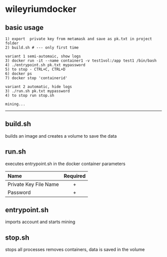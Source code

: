 # wileyriumdocker

## basic usage
    1) export  private key from metamask and save as pk.txt in project folder
    2) build.sh # --- only first time
    
    variant 1 semi-automaic, show logs
    3) docker run -it --name container1 -v test1vol:/app test1 /bin/bash
    4) ./entrypoint.sh pk.txt mypassword
    5) to stop - CTRL+C, CTRL+D
    6) docker ps
    7) docker stop 'containerid'

    variant 2 automatic, hide logs
    3) ./run.sh pk.txt mypassword 
    4) to stop run stop.sh 

    mining...

---
    
## build.sh 
builds an image and creates a volume to save the data

## run.sh 
executes entrypoint.sh in the docker container
parameters

| Name                     | Required |
| :----------------------- | :------: |
| Private Key File Name    | +        |
| Password                 | +        |


## entrypoint.sh 

imports account and starts mining
    
## stop.sh 
stops all processes removes containers, data is saved in the volume

